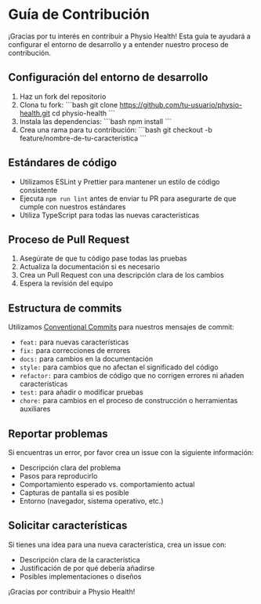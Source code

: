 # Guía de Contribución

¡Gracias por tu interés en contribuir a Physio Health! Esta guía te ayudará a configurar el entorno de desarrollo y a entender nuestro proceso de contribución.

## Configuración del entorno de desarrollo

1. Haz un fork del repositorio
2. Clona tu fork:
   \`\`\`bash
   git clone https://github.com/tu-usuario/physio-health.git
   cd physio-health
   \`\`\`
3. Instala las dependencias:
   \`\`\`bash
   npm install
   \`\`\`
4. Crea una rama para tu contribución:
   \`\`\`bash
   git checkout -b feature/nombre-de-tu-caracteristica
   \`\`\`

## Estándares de código

- Utilizamos ESLint y Prettier para mantener un estilo de código consistente
- Ejecuta `npm run lint` antes de enviar tu PR para asegurarte de que cumple con nuestros estándares
- Utiliza TypeScript para todas las nuevas características

## Proceso de Pull Request

1. Asegúrate de que tu código pase todas las pruebas
2. Actualiza la documentación si es necesario
3. Crea un Pull Request con una descripción clara de los cambios
4. Espera la revisión del equipo

## Estructura de commits

Utilizamos [Conventional Commits](https://www.conventionalcommits.org/) para nuestros mensajes de commit:

- `feat:` para nuevas características
- `fix:` para correcciones de errores
- `docs:` para cambios en la documentación
- `style:` para cambios que no afectan el significado del código
- `refactor:` para cambios de código que no corrigen errores ni añaden características
- `test:` para añadir o modificar pruebas
- `chore:` para cambios en el proceso de construcción o herramientas auxiliares

## Reportar problemas

Si encuentras un error, por favor crea un issue con la siguiente información:

- Descripción clara del problema
- Pasos para reproducirlo
- Comportamiento esperado vs. comportamiento actual
- Capturas de pantalla si es posible
- Entorno (navegador, sistema operativo, etc.)

## Solicitar características

Si tienes una idea para una nueva característica, crea un issue con:

- Descripción clara de la característica
- Justificación de por qué debería añadirse
- Posibles implementaciones o diseños

¡Gracias por contribuir a Physio Health!
